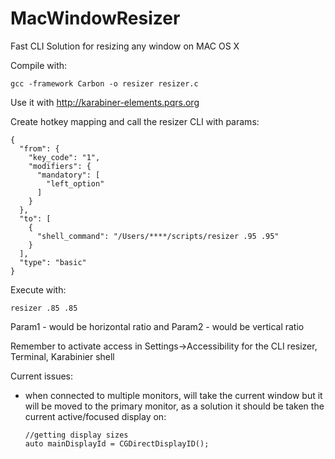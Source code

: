 # MacWindowResizer
Fast CLI Solution for resizing any window on MAC OS X

Compile with:
    
    gcc -framework Carbon -o resizer resizer.c
    
    
Use it with http://karabiner-elements.pqrs.org

Create hotkey mapping and call the resizer CLI with params:

    {
      "from": {
        "key_code": "1",
        "modifiers": {
          "mandatory": [
            "left_option"
          ]
        }
      },
      "to": [
        {
          "shell_command": "/Users/****/scripts/resizer .95 .95"
        }
      ],
      "type": "basic"
    }
    
Execute with:
    
    resizer .85 .85
    
Param1 - would be horizontal ratio and Param2 - would be vertical ratio

Remember to activate access in Settings->Accessibility for the CLI resizer, Terminal, Karabinier shell

Current issues:
- when connected to multiple monitors, will take the current window but it will be moved to the primary monitor, as a solution it should be taken the current active/focused display on:

      //getting display sizes
      auto mainDisplayId = CGDirectDisplayID();
